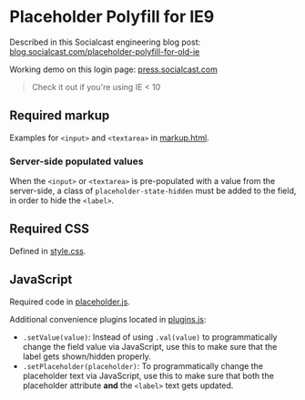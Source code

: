 # Placeholder Polyfill for IE9
Described in this Socialcast engineering blog post:
[blog.socialcast.com/placeholder-polyfill-for-old-ie](http://blog.socialcast.com/placeholder-polyfill-for-old-ie/)

Working demo on this login page:
[press.socialcast.com](https://press.socialcast.com/login)
> Check it out if you're using IE < 10

## Required markup
Examples for `<input>` and `<textarea>` in [markup.html](/blob/master/markup.html).

### Server-side populated values
When the `<input>` or `<textarea>` is pre-populated with a value from the server-side, a class of `placeholder-state-hidden` must be added to the field, in order to hide the `<label>`.

## Required CSS
Defined in [style.css](/blob/master/style.css).

## JavaScript
Required code in [placeholder.js](/blob/master/placeholder.js).

Additional convenience plugins located in [plugins.js](/blob/master/plugins.js):
* `.setValue(value)`: Instead of using `.val(value)` to programmatically change the field value via JavaScript, use this to make sure that the label gets shown/hidden properly.
* `.setPlaceholder(placeholder)`: To programmatically change the placeholder text via JavaScript, use this to make sure that both the placeholder attribute **and** the `<label>` text gets updated.